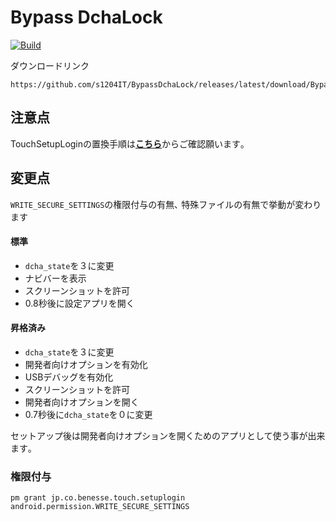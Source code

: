 # Bypass DchaLock
[![Build](https://github.com/s1204IT/BypassDchaLock/actions/workflows/build.yml/badge.svg)](https://github.com/s1204IT/BypassDchaLock/actions/workflows/build.yml)

ダウンロードリンク
```
https://github.com/s1204IT/BypassDchaLock/releases/latest/download/BypassDchaLock.apk
```
## 注意点
TouchSetupLoginの置換手順は[**こちら**](https://github.com/mouseos/Cpad_dcha_3_changer/blob/main/README.md#%E6%BA%96%E5%82%99 "mouseos/Cpad_dcha_3_changer")からご確認願います｡
<br>

## 変更点
`WRITE_SECURE_SETTINGS`の権限付与の有無､ 特殊ファイルの有無で挙動が変わります
#### 標準
- `dcha_state`を３に変更
- ナビバーを表示
- スクリーンショットを許可
- 0.8秒後に設定アプリを開く
#### 昇格済み
- `dcha_state`を３に変更
- 開発者向けオプションを有効化
- USBデバッグを有効化
- スクリーンショットを許可
- 開発者向けオプションを開く
- 0.7秒後に`dcha_state`を０に変更

セットアップ後は開発者向けオプションを開くためのアプリとして使う事が出来ます｡

### 権限付与
```
pm grant jp.co.benesse.touch.setuplogin android.permission.WRITE_SECURE_SETTINGS
```
